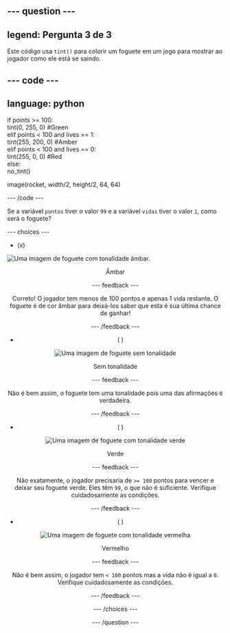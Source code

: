 --- question ---
---
legend: Pergunta 3 de 3
---

Este código usa `tint()` para colorir um foguete em um jogo para mostrar ao jogador como ele está se saindo.

--- code ---
---
language: python
---

if points >= 100:    
tint(0, 255, 0) #Green   
elif points < 100 and lives == 1:   
tint(255, 200, 0) #Amber    
elif points < 100 and lives == 0:     
tint(255, 0, 0) #Red     
else:      
no_tint()

image(rocket, width/2, height/2, 64, 64)

--- /code ---

Se a variável `pontos` tiver o valor `99` e a variável `vidas` tiver o valor `1`, como será o foguete?

--- choices ---

- (x)

![Uma imagem de foguete com tonalidade âmbar.](images/rocket_amber.png) <div style="text-align: center;">Âmbar

 --- feedback ---

 Correto! O jogador tem menos de 100 pontos e apenas 1 vida restante. O foguete é de cor âmbar para deixá-los saber que esta é sua última chance de ganhar!

 --- /feedback ---

- ( )

![Uma imagem de foguete sem tonalidade](images/rocket_original.png) <div style="text-align: center;">Sem tonalidade

 --- feedback ---

 Não é bem assim, o foguete tem uma tonalidade pois uma das afirmações é verdadeira.

 --- /feedback ---

- ( )

![Uma imagem de foguete com tonalidade verde](images/rocket_green.png) <div style="text-align: center;">Verde

 --- feedback ---

 Não exatamente, o jogador precisaria de `>= 100` pontos para vencer e deixar seu foguete verde. Eles têm `99`, o que não é suficiente. Verifique cuidadosamente as condições.

 --- /feedback ---

- ( )

![Uma imagem de foguete com tonalidade vermelha](images/rocket_red.png) <div style="text-align: center;">Vermelho

 --- feedback ---

 Não é bem assim, o jogador tem `< 100` pontos mas a vida não é igual a `0`. Verifique cuidadosamente as condições.

 --- /feedback ---

--- /choices ---

--- /question ---

